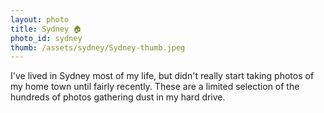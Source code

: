 ```yaml
---
layout: photo
title: Sydney 🏠
photo_id: sydney
thumb: /assets/sydney/Sydney-thumb.jpeg
---
```


I've lived in Sydney most of my life, but didn't really start taking photos of my home town until fairly recently. These are a limited selection of the hundreds of photos gathering dust in my hard drive.
